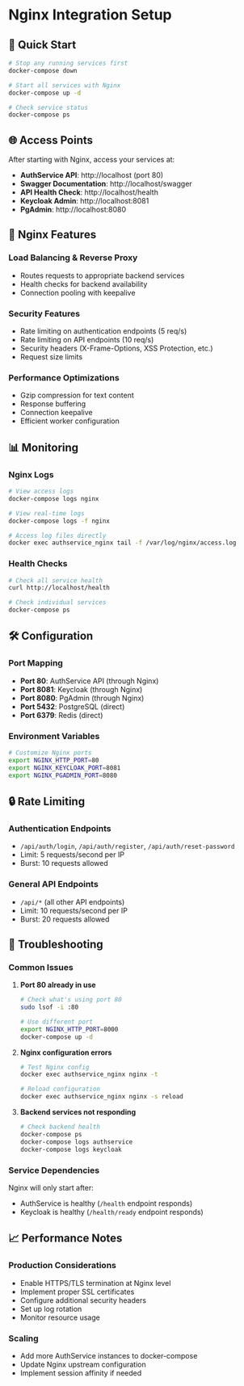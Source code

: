 # Nginx Integration Setup

## 🚀 Quick Start

```bash
# Stop any running services first
docker-compose down

# Start all services with Nginx
docker-compose up -d

# Check service status
docker-compose ps
```

## 🌐 Access Points

After starting with Nginx, access your services at:

- **AuthService API**: http://localhost (port 80)
- **Swagger Documentation**: http://localhost/swagger
- **API Health Check**: http://localhost/health
- **Keycloak Admin**: http://localhost:8081
- **PgAdmin**: http://localhost:8080

## 🔧 Nginx Features

### Load Balancing & Reverse Proxy
- Routes requests to appropriate backend services
- Health checks for backend availability
- Connection pooling with keepalive

### Security Features
- Rate limiting on authentication endpoints (5 req/s)
- Rate limiting on API endpoints (10 req/s)
- Security headers (X-Frame-Options, XSS Protection, etc.)
- Request size limits

### Performance Optimizations
- Gzip compression for text content
- Response buffering
- Connection keepalive
- Efficient worker configuration

## 📊 Monitoring

### Nginx Logs
```bash
# View access logs
docker-compose logs nginx

# View real-time logs
docker-compose logs -f nginx

# Access log files directly
docker exec authservice_nginx tail -f /var/log/nginx/access.log
```

### Health Checks
```bash
# Check all service health
curl http://localhost/health

# Check individual services
docker-compose ps
```

## 🛠️ Configuration

### Port Mapping
- **Port 80**: AuthService API (through Nginx)
- **Port 8081**: Keycloak (through Nginx) 
- **Port 8080**: PgAdmin (through Nginx)
- **Port 5432**: PostgreSQL (direct)
- **Port 6379**: Redis (direct)

### Environment Variables
```bash
# Customize Nginx ports
export NGINX_HTTP_PORT=80
export NGINX_KEYCLOAK_PORT=8081
export NGINX_PGADMIN_PORT=8080
```

## 🔒 Rate Limiting

### Authentication Endpoints
- `/api/auth/login`, `/api/auth/register`, `/api/auth/reset-password`
- Limit: 5 requests/second per IP
- Burst: 10 requests allowed

### General API Endpoints
- `/api/*` (all other API endpoints)
- Limit: 10 requests/second per IP
- Burst: 20 requests allowed

## 🐛 Troubleshooting

### Common Issues

1. **Port 80 already in use**
   ```bash
   # Check what's using port 80
   sudo lsof -i :80
   
   # Use different port
   export NGINX_HTTP_PORT=8000
   docker-compose up -d
   ```

2. **Nginx configuration errors**
   ```bash
   # Test Nginx config
   docker exec authservice_nginx nginx -t
   
   # Reload configuration
   docker exec authservice_nginx nginx -s reload
   ```

3. **Backend services not responding**
   ```bash
   # Check backend health
   docker-compose ps
   docker-compose logs authservice
   docker-compose logs keycloak
   ```

### Service Dependencies
Nginx will only start after:
- AuthService is healthy (`/health` endpoint responds)
- Keycloak is healthy (`/health/ready` endpoint responds)

## 📈 Performance Notes

### Production Considerations
- Enable HTTPS/TLS termination at Nginx level
- Implement proper SSL certificates
- Configure additional security headers
- Set up log rotation
- Monitor resource usage

### Scaling
- Add more AuthService instances to docker-compose
- Update Nginx upstream configuration
- Implement session affinity if needed
